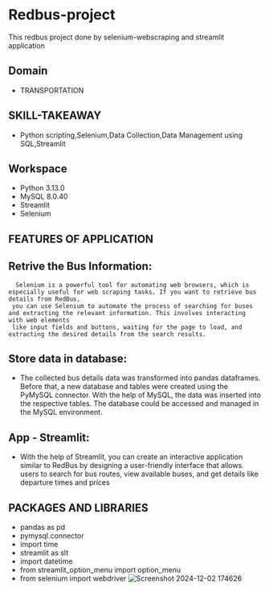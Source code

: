 # Redbus-project
This redbus project done by selenium-webscraping and streamlit application
## Domain 
* TRANSPORTATION

## SKILL-TAKEAWAY
* Python scripting,Selenium,Data Collection,Data Management using SQL,Streamlit
  
## Workspace
* Python 3.13.0
* MySQL 8.0.40
* Streamlit
* Selenium

## FEATURES OF APPLICATION

## Retrive the Bus Information:
      Selenium is a powerful tool for automating web browsers, which is especially useful for web scraping tasks. If you want to retrieve bus details from RedBus, 
     you can use Selenium to automate the process of searching for buses and extracting the relevant information. This involves interacting with web elements 
     like input fields and buttons, waiting for the page to load, and extracting the desired details from the search results.

 ## Store data in database:
   * The collected bus details data was transformed into pandas dataframes. Before that, a new database and tables were created using the PyMySQL connector. With the help of MySQL, the data was inserted into the respective tables. The database could be accessed and managed in the MySQL environment.

## App - Streamlit:
   * With the help of Streamlit, you can create an interactive application similar to RedBus by designing a user-friendly interface that allows users to search for bus routes, view available buses, and get details like departure times and prices

## PACKAGES AND LIBRARIES
* pandas as pd
* pymysql.connector
* import time
* streamlit as slt
* import datetime
* from streamlit_option_menu import option_menu
* from selenium import webdriver
![Screenshot 2024-12-02 174626](https://github.com/user-attachments/assets/77188daf-15af-41fd-9edc-f9d2713d3b0d)

